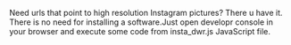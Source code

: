 Need urls that point to high resolution Instagram pictures? There u have it.
There is no need for installing a software.Just open developr console in your
browser and execute some code from insta_dwr.js JavaScript file.
